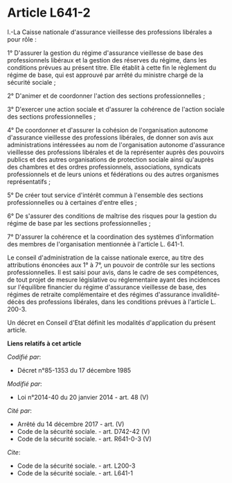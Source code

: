 # Article L641-2

I.-La Caisse nationale d'assurance vieillesse des professions libérales a pour rôle : 

1° D'assurer la gestion du régime d'assurance vieillesse de base des professionnels libéraux et la gestion des réserves du
régime, dans les conditions prévues au présent titre. Elle établit à cette fin le règlement du régime de base, qui est
approuvé par arrêté du ministre chargé de la sécurité sociale ; 

2° D'animer et de coordonner l'action des sections professionnelles ; 

3° D'exercer une action sociale et d'assurer la cohérence de l'action sociale des sections professionnelles ; 

4° De coordonner et d'assurer la cohésion de l'organisation autonome d'assurance vieillesse des professions libérales, de
donner son avis aux administrations intéressées au nom de l'organisation autonome d'assurance vieillesse des professions
libérales et de la représenter auprès des pouvoirs publics et des autres organisations de protection sociale ainsi qu'auprès
des chambres et des ordres professionnels, associations, syndicats professionnels et de leurs unions et fédérations ou des
autres organismes représentatifs ; 

5° De créer tout service d'intérêt commun à l'ensemble des sections professionnelles ou à certaines d'entre elles ; 

6° De s'assurer des conditions de maîtrise des risques pour la gestion du régime de base par les sections professionnelles ; 

7° D'assurer la cohérence et la coordination des systèmes d'information des membres de l'organisation mentionnée à l'article
L. 641-1. 

Le conseil d'administration de la caisse nationale exerce, au titre des attributions énoncées aux 1° à 7°, un pouvoir de
contrôle sur les sections professionnelles. Il est saisi pour avis, dans le cadre de ses compétences, de tout projet de
mesure législative ou réglementaire ayant des incidences sur l'équilibre financier du régime d'assurance vieillesse de base,
des régimes de retraite complémentaire et des régimes d'assurance invalidité-décès des professions libérales, dans les
conditions prévues à l'article L. 200-3.

Un décret en Conseil d'Etat définit les modalités d'application du présent article.

**Liens relatifs à cet article**

_Codifié par_:

  - Décret n°85-1353 du 17 décembre 1985

_Modifié par_:

  - Loi n°2014-40 du 20 janvier 2014 - art. 48 (V)

_Cité par_:

  - Arrêté du 14 décembre 2017 - art. (V)
  - Code de la sécurité sociale. - art. D742-42 (V)
  - Code de la sécurité sociale. - art. R641-0-3 (V)

_Cite_:

  - Code de la sécurité sociale. - art. L200-3
  - Code de la sécurité sociale. - art. L641-1
